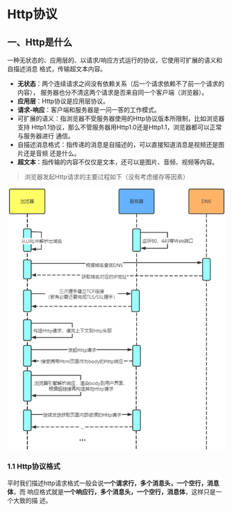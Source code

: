 # Http协议

## 一、Http是什么
一种无状态的、应用层的、以请求/响应方式运行的协议，它使用可扩展的语义和自描述消息
格式，传输超文本内容。
- **无状态**：两个连续请求之间没有依赖关系（后一个请求依赖不了前一个请求的内容），
  服务器也分不清这两个请求是否来自同一个客户端（浏览器）。
- **应用层**：Http协议是应用层协议。
- **请求-响应**：客户端和服务器是一问一答的工作模式。
- 可扩展的语义：指浏览器不受服务器使用的Http协议版本所限制，比如浏览器支持
  Http1.1协议，那么不管服务器用Http1.0还是Http1.1，浏览器都可以正常与服务器进行
  通信。
- 自描述消息格式：指传递的消息是自描述的，可以直接知道消息是视频还是图片还是音频
  还是什么。
- **超文本**：指传输的内容不仅仅是文本，还可以是图片、音频、视频等内容。

> 浏览器发起Http请求的主要过程如下（没有考虑缓存等因素）

![image01](img/image01.png)

### 1.1 Http协议格式
平时我们描述http请求格式一般会说**一个请求行，多个消息头，一个空行，消息体**，而
响应格式就是**一个响应行，多个消息头，一个空行，消息体**，这样只是一个大致的描
述。
